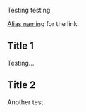 
Testing testing

[Alias naming]() for the link.


## Title 1

Testing...

## Title 2

Another test
